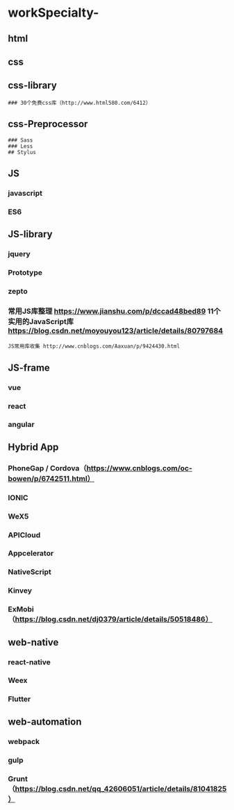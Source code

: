 # workSpecialty-
## html

## css

## css-library
    ### 30个免费css库（http://www.html580.com/6412）

## css-Preprocessor
    ### Sass
    ### Less
    ## Stylus

## JS
 ### javascript
 ### ES6

## JS-library
 ### jquery
 ### Prototype
 ### zepto
 ### 常用JS库整理 https://www.jianshu.com/p/dccad48bed89 11个实用的JavaScript库 https://blog.csdn.net/moyouyou123/article/details/80797684
    JS常用库收集 http://www.cnblogs.com/Aaxuan/p/9424430.html
    
## JS-frame 
 ### vue
 ### react
 ### angular

## Hybrid App
 ### PhoneGap / Cordova（https://www.cnblogs.com/oc-bowen/p/6742511.html）
 ### IONIC 
 ### WeX5
 ### APICloud
 ### Appcelerator
 ### NativeScript
 ### Kinvey
 ### ExMobi （https://blog.csdn.net/dj0379/article/details/50518486）

## web-native
 ### react-native
 ### Weex
 ### Flutter

## web-automation
 ### webpack
 ### gulp
 ### Grunt （https://blog.csdn.net/qq_42606051/article/details/81041825）


